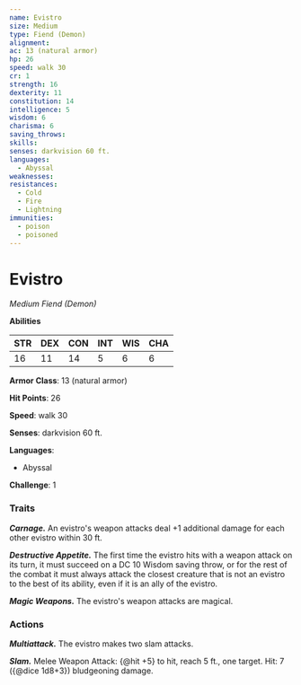 ```yaml
---
name: Evistro
size: Medium
type: Fiend (Demon)
alignment: 
ac: 13 (natural armor)
hp: 26
speed: walk 30
cr: 1
strength: 16
dexterity: 11
constitution: 14
intelligence: 5
wisdom: 6
charisma: 6
saving_throws:
skills:
senses: darkvision 60 ft.
languages:
  - Abyssal
weaknesses:
resistances:
  - Cold
  - Fire
  - Lightning
immunities:
  - poison
  - poisoned
---
```


# Evistro

*Medium Fiend (Demon)*

**Abilities**

| STR | DEX | CON | INT | WIS | CHA |
| --- | --- | --- | --- | --- | --- |
| 16 | 11 | 14 | 5 | 6 | 6 |

**Armor Class**: 13 (natural armor)

**Hit Points**: 26

**Speed**: walk 30

**Senses**: darkvision 60 ft.

**Languages**:
  - Abyssal

**Challenge**: 1

### Traits
***Carnage.*** An evistro's weapon attacks deal +1 additional damage for each other evistro within 30 ft.

***Destructive Appetite.*** The first time the evistro hits with a weapon attack on its turn, it must succeed on a DC 10 Wisdom saving throw, or for the rest of the combat it must always attack the closest creature that is not an evistro to the best of its ability, even if it is an ally of the evistro.

***Magic Weapons.*** The evistro's weapon attacks are magical.

### Actions
***Multiattack.*** The evistro makes two slam attacks.

***Slam.*** Melee Weapon Attack: {@hit +5} to hit, reach 5 ft., one target. Hit: 7 ({@dice 1d8+3}) bludgeoning damage.

